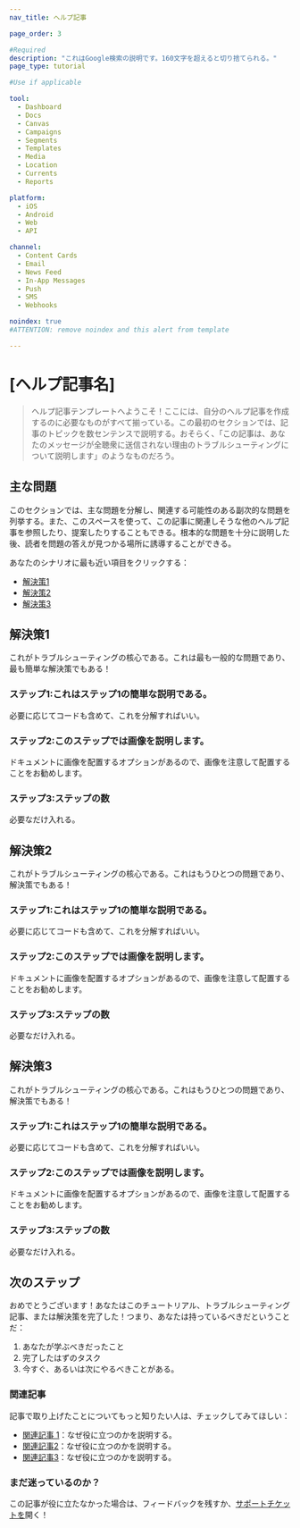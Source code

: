 ```yaml
---
nav_title: ヘルプ記事

page_order: 3

#Required
description: "これはGoogle検索の説明です。160文字を超えると切り捨てられる。"
page_type: tutorial

#Use if applicable

tool:
  - Dashboard
  - Docs
  - Canvas
  - Campaigns
  - Segments
  - Templates
  - Media
  - Location
  - Currents
  - Reports

platform:
  - iOS
  - Android
  - Web
  - API

channel:
  - Content Cards
  - Email
  - News Feed
  - In-App Messages
  - Push
  - SMS
  - Webhooks

noindex: true
#ATTENTION: remove noindex and this alert from template

---
```


# \[ヘルプ記事名]

> ヘルプ記事テンプレートへようこそ！ここには、自分のヘルプ記事を作成するのに必要なものがすべて揃っている。この最初のセクションでは、記事のトピックを数センテンスで説明する。おそらく、「この記事は、あなたのメッセージが全聴衆に送信されない理由のトラブルシューティングについて説明します」のようなものだろう。

## 主な問題

このセクションでは、主な問題を分解し、関連する可能性のある副次的な問題を列挙する。また、このスペースを使って、この記事に関連しそうな他のヘルプ記事を参照したり、提案したりすることもできる。根本的な問題を十分に説明した後、読者を問題の答えが見つかる場所に誘導することができる。

あなたのシナリオに最も近い項目をクリックする：
- [解決策1](#solution-1)
- [解決策2](#solution-2)
- [解決策3](#solution-3)

## 解決策1

これがトラブルシューティングの核心である。これは最も一般的な問題であり、最も簡単な解決策でもある！

### ステップ1:これはステップ1の簡単な説明である。

必要に応じてコードも含めて、これを分解すればいい。

### ステップ2:このステップでは画像を説明します。

ドキュメントに画像を配置するオプションがあるので、画像を注意して配置することをお勧めします。

### ステップ3:ステップの数

必要なだけ入れる。

## 解決策2

これがトラブルシューティングの核心である。これはもうひとつの問題であり、解決策でもある！

### ステップ1:これはステップ1の簡単な説明である。

必要に応じてコードも含めて、これを分解すればいい。

### ステップ2:このステップでは画像を説明します。

ドキュメントに画像を配置するオプションがあるので、画像を注意して配置することをお勧めします。

### ステップ3:ステップの数

必要なだけ入れる。

## 解決策3

これがトラブルシューティングの核心である。これはもうひとつの問題であり、解決策でもある！

### ステップ1:これはステップ1の簡単な説明である。

必要に応じてコードも含めて、これを分解すればいい。

### ステップ2:このステップでは画像を説明します。

ドキュメントに画像を配置するオプションがあるので、画像を注意して配置することをお勧めします。

### ステップ3:ステップの数

必要なだけ入れる。

## 次のステップ

おめでとうございます！あなたはこのチュートリアル、トラブルシューティング記事、または解決策を完了した！つまり、あなたは持っているべきだということだ：
1. あなたが学ぶべきだったこと
2. 完了したはずのタスク
3. 今すぐ、あるいは次にやるべきことがある。

### 関連記事

記事で取り上げたことについてもっと知りたい人は、チェックしてみてほしい：
- [関連記事 1](#solution-1)：なぜ役に立つのかを説明する。
- [関連記事2](#solution-2)：なぜ役に立つのかを説明する。
- [関連記事3](#solution-3)：なぜ役に立つのかを説明する。

### まだ迷っているのか？

この記事が役に立たなかった場合は、フィードバックを残すか、[サポートチケットを][support]開く！

[support]: {{site.baseurl}}/braze_support/